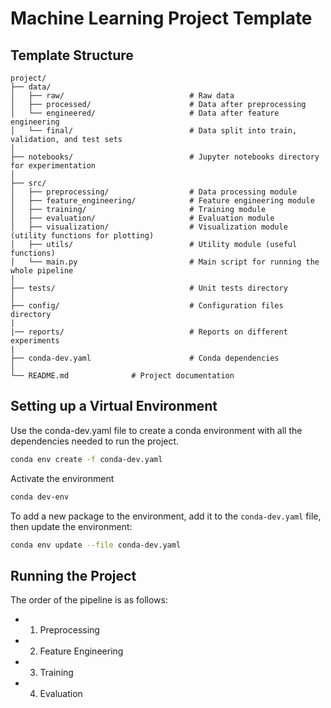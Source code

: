 # Machine Learning Project Template

## Template Structure

```
project/
├── data/
│   ├── raw/                            # Raw data 
│   ├── processed/                      # Data after preprocessing
│   └── engineered/                     # Data after feature engineering 
│   └── final/                          # Data split into train, validation, and test sets 
│
├── notebooks/                          # Jupyter notebooks directory for experimentation
│
├── src/
│   ├── preprocessing/                  # Data processing module
│   ├── feature_engineering/            # Feature engineering module
│   ├── training/                       # Training module
│   ├── evaluation/                     # Evaluation module
│   ├── visualization/                  # Visualization module (utility functions for plotting)
│   ├── utils/                          # Utility module (useful functions)
│   └── main.py                         # Main script for running the whole pipeline
│
├── tests/                              # Unit tests directory
│
├── config/                             # Configuration files directory
|
|── reports/                            # Reports on different experiments
|
├── conda-dev.yaml                      # Conda dependencies
│
└── README.md              # Project documentation
```

## Setting up a Virtual Environment

Use the conda-dev.yaml file to create a conda environment with all the dependencies needed to run the project.

```bash
conda env create -f conda-dev.yaml
```

Activate the environment

```bash
conda dev-env
```

To add a new package to the environment, add it to the `conda-dev.yaml` file, then update the environment:

```bash
conda env update --file conda-dev.yaml
```

## Running the Project

The order of the pipeline is as follows:

- 1. Preprocessing
- 2. Feature Engineering
- 3. Training
- 4. Evaluation
